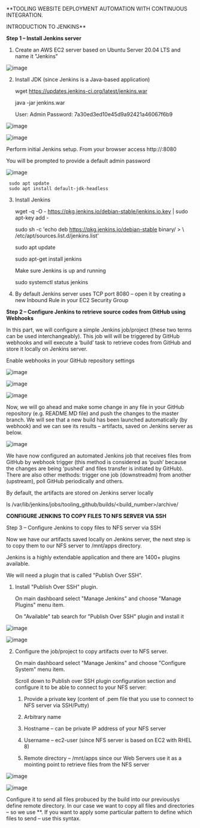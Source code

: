 **TOOLING WEBSITE DEPLOYMENT AUTOMATION WITH CONTINUOUS INTEGRATION. 

 INTRODUCTION TO JENKINS**
 
**Step 1 – Install Jenkins server**

1. Create an AWS EC2 server based on Ubuntu Server 20.04 LTS and name it "Jenkins"

![image](https://user-images.githubusercontent.com/67065306/136219406-096c6220-46bb-4bef-a641-c95c8803bf47.png)


2. Install JDK (since Jenkins is a Java-based application)

     wget https://updates.jenkins-ci.org/latest/jenkins.war
     
     java -jar jenkins.war
     
     User: Admin     Password: 7a30ed3ed10e45d9a92421a46067f6b9
     
 ![image](https://user-images.githubusercontent.com/67065306/136225000-a20070ee-6370-4066-a0a4-fdcc6a3f5e24.png)


![image](https://user-images.githubusercontent.com/67065306/136225684-ba1014d8-850a-4ad7-86de-aec4fcf528c5.png)

Perform initial Jenkins setup.
From your browser access http://<Jenkins-Server-Public-IP-Address-or-Public-DNS-Name>:8080

You will be prompted to provide a default admin password

![image](https://user-images.githubusercontent.com/67065306/136225999-8cf7ec66-f392-4656-bb10-56fb33a47bbe.png)

     sudo apt update
     sudo apt install default-jdk-headless

3. Install Jenkins

    wget -q -O - https://pkg.jenkins.io/debian-stable/jenkins.io.key | sudo apt-key add -
    
    sudo sh -c 'echo deb https://pkg.jenkins.io/debian-stable binary/ > \  /etc/apt/sources.list.d/jenkins.list'
    
    sudo apt update
    
    sudo apt-get install jenkins
    
    Make sure Jenkins is up and running

    sudo systemctl status jenkins

4. By default Jenkins server uses TCP port 8080 – open it by creating a new Inbound Rule in your EC2 Security Group

 
**Step 2 – Configure Jenkins to retrieve source codes from GitHub using Webhooks**
 
In this part, we will configure a simple Jenkins job/project (these two terms can be used interchangeably). 
This job will will be triggered by GitHub webhooks and will execute a ‘build’ task to retrieve codes from GitHub and store it locally on Jenkins server.

Enable webhooks in your GitHub repository settings

 
 ![image](https://user-images.githubusercontent.com/67065306/136272944-44eb794b-6a92-4b41-8852-c51bcce99679.png)

 ![image](https://user-images.githubusercontent.com/67065306/136274892-90fce32a-1330-4053-b5f4-463fe7f08395.png)

 ![image](https://user-images.githubusercontent.com/67065306/136274956-02de72f1-de52-4b46-a191-2d750a9bf74b.png)

 Now, we will go ahead and make some change in any file in your GitHub repository (e.g. README.MD file) and push
 the changes to the master branch. We will see that a new build has been launched automatically (by webhook) and 
 we can see its results – artifacts, saved on Jenkins server as below.

 ![image](https://user-images.githubusercontent.com/67065306/136277364-a1a58f2a-8045-49d3-b887-fac23ae8f373.png)

We have now configured an automated Jenkins job that receives files from GitHub by webhook trigger (this method is 
considered as ‘push’ because the changes are being ‘pushed’ and files transfer is initiated by GitHub). 
There are also other methods: trigger one job (downstreadm) from another (upstream), poll GitHub periodically and others.

By default, the artifacts are stored on Jenkins server locally

ls /var/lib/jenkins/jobs/tooling_github/builds/<build_number>/archive/
 
**CONFIGURE JENKINS TO COPY FILES TO NFS SERVER VIA SSH**
 
Step 3 – Configure Jenkins to copy files to NFS server via SSH

 Now we have our artifacts saved locally on Jenkins server, the next step is to copy them to our NFS server to /mnt/apps directory.

Jenkins is a highly extendable application and there are 1400+ plugins available. 
 
We will need a plugin that is called "Publish Over SSH".

1. Install "Publish Over SSH" plugin.
 
   On main dashboard select "Manage Jenkins" and choose "Manage Plugins" menu item.

   On "Available" tab search for "Publish Over SSH" plugin and install it
 
![image](https://user-images.githubusercontent.com/67065306/136279359-8ce48ae9-9338-457f-beb7-0d1e50be0fc3.png)
 
![image](https://user-images.githubusercontent.com/67065306/136279215-67fc2b1a-be8a-45b8-a2df-c76661f14529.png)

2. Configure the job/project to copy artifacts over to NFS server.

   On main dashboard select "Manage Jenkins" and choose "Configure System" menu item.

   Scroll down to Publish over SSH plugin configuration section and configure it to be able to connect to your NFS server:

    1. Provide a private key (content of .pem file that you use to connect to NFS server via SSH/Putty)
    
    2. Arbitrary name
    
    3. Hostname – can be private IP address of your NFS server
    
    4. Username – ec2-user (since NFS server is based on EC2 with RHEL 8)
    
    5. Remote directory – /mnt/apps since our Web Servers use it as a mointing point to retrieve files from the NFS server
 
 ![image](https://user-images.githubusercontent.com/67065306/136284559-e8823eaf-33d1-4da6-8a22-b4ebfe27301d.png)

 ![image](https://user-images.githubusercontent.com/67065306/136286209-b1a081fa-70f3-428f-a674-ff81d848871a.png)

Configure it to send all files probuced by the build into our previouslys define remote directory. 
In our case we want to copy all files and directories – so we use **.
If you want to apply some particular pattern to define which files to send – use this syntax.
 
 

 
 
 
 
 
 
 
 
 
 
 
 
 
 
 
 
 
 
 
 
 
